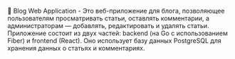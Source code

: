 📌 Blog Web Application - 
Это веб-приложение для блога, позволяющее пользователям просматривать статьи, оставлять комментарии, а администраторам — добавлять, редактировать и удалять статьи. Приложение состоит из двух частей: backend (на Go с использованием Fiber) и frontend (React). Оно использует базу данных PostgreSQL для хранения данных о статьях и комментариях.


